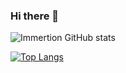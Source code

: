 ### Hi there 👋

![Immertion GitHub stats](https://github-readme-stats.vercel.app/api?username=Immertion&show_icons=true&theme=transparent)

[![Top Langs](https://github-readme-stats.vercel.app/api/top-langs/?username=Immertion&hide_progress=true)](https://github.com/anuraghazra/github-readme-stats)


<!--
**Immertion/Immertion** is a ✨ _special_ ✨ repository because its `README.md` (this file) appears on your GitHub profile.

Here are some ideas to get you started:

- 🔭 I’m currently working on ...
- 🌱 I’m currently learning ...
- 👯 I’m looking to collaborate on ...
- 🤔 I’m looking for help with ...
- 💬 Ask me about ...
- 📫 How to reach me: ...
- 😄 Pronouns: ...
- ⚡ Fun fact: ...
-->
